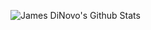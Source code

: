 ![James DiNovo's Github Stats](https://github-readme-stats.vercel.app/api?username=jdinovo&show_icons=true&hide_border=true)

